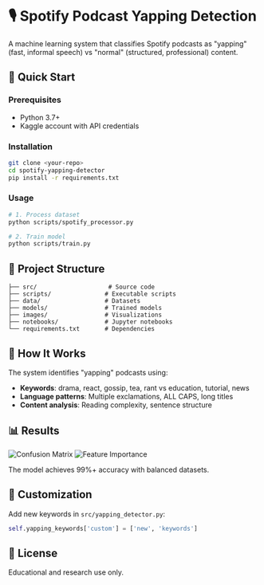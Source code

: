 # 🎙️ Spotify Podcast Yapping Detection

A machine learning system that classifies Spotify podcasts as "yapping" (fast, informal speech) vs "normal" (structured, professional) content.

## 🚀 Quick Start

### Prerequisites
- Python 3.7+
- Kaggle account with API credentials

### Installation
```bash
git clone <your-repo>
cd spotify-yapping-detector
pip install -r requirements.txt
```

### Usage
```bash
# 1. Process dataset
python scripts/spotify_processor.py

# 2. Train model
python scripts/train.py
```

## 📁 Project Structure
```
├── src/                    # Source code
├── scripts/               # Executable scripts
├── data/                  # Datasets
├── models/                # Trained models
├── images/                # Visualizations
├── notebooks/             # Jupyter notebooks
└── requirements.txt       # Dependencies
```

## 🎯 How It Works

The system identifies "yapping" podcasts using:
- **Keywords**: drama, react, gossip, tea, rant vs education, tutorial, news
- **Language patterns**: Multiple exclamations, ALL CAPS, long titles
- **Content analysis**: Reading complexity, sentence structure

## 📊 Results

![Confusion Matrix](./images/confusion_matrix.png)
![Feature Importance](./images/feature_importance.png)

The model achieves 99%+ accuracy with balanced datasets.

## 🔧 Customization

Add new keywords in `src/yapping_detector.py`:
```python
self.yapping_keywords['custom'] = ['new', 'keywords']
```

## 📝 License
Educational and research use only.
